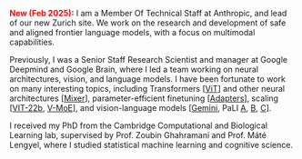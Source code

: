 <span style="color: red">**New (Feb 2025):**</span> 
I am a Member Of Technical Staff at Anthropic, and lead of our new Zurich site.
We work on the research and development of safe and aligned frontier language models, with a focus on multimodal capabilities.

Previously, I was a Senior Staff Research Scientist and manager at Google Deepmind and Google Brain, where I led a team working on neural architectures, vision, and language models.
I have been fortunate to work on many interesting topics, including Transformers [[ViT](https://arxiv.org/abs/2010.11929)] and other neural architectures [[Mixer](https://arxiv.org/abs/2105.01601)], parameter-efficient finetuning [[Adapters](https://arxiv.org/abs/1902.00751)], scaling [[VIT-22b](https://arxiv.org/abs/2302.05442), [V-MoE](https://arxiv.org/abs/2106.05974)], and vision-language models [[Gemini](https://arxiv.org/abs/2312.11805), PaLI [A](https://arxiv.org/abs/2209.06794), [B](https://arxiv.org/abs/2305.18565), [C](https://arxiv.org/abs/2407.07726)].

I received my PhD from the Cambridge Computational and Biological Learning lab, supervised by Prof. Zoubin Ghahramani and Prof. Máté Lengyel, where I studied statistical machine learning and cognitive science.
